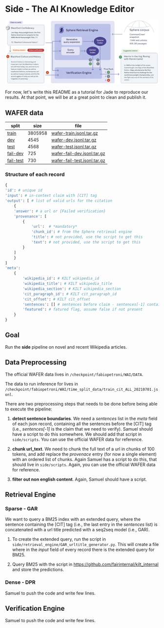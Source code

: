 # Side - The AI Knowledge Editor

![side architecture](./img/architecture.jpg)

For now, let's write this README as a tutorial for Jade to reproduce our results. At that point, we will be at a great point to clean and publish it.


## WAFER data


| split | size | file |
| ------------- | ------------- | ------------- |
| [train](http://dl.fbaipublicfiles.com/side/wafer-train.jsonl.tar.gz) | 3805958 | [wafer-train.jsonl.tar.gz](http://dl.fbaipublicfiles.com/side/wafer-train.jsonl.tar.gz) |
| [dev](http://dl.fbaipublicfiles.com/side/wafer-dev.jsonl.tar.gz) | 4545 | [wafer-dev.jsonl.tar.gz](http://dl.fbaipublicfiles.com/side/wafer-dev.jsonl.tar.gz) |
| [test](http://dl.fbaipublicfiles.com/side/wafer-test.jsonl.tar.gz) | 4568 | [wafer-test.jsonl.tar.gz](http://dl.fbaipublicfiles.com/side/wafer-test.jsonl.tar.gz) |
| [fail-dev](http://dl.fbaipublicfiles.com/side/wafer-fail-dev.jsonl.tar.gz) | 725 | [wafer-fail-dev.jsonl.tar.gz](http://dl.fbaipublicfiles.com/side/wafer-fail-dev.jsonl.tar.gz) |
| [fail-test](http://dl.fbaipublicfiles.com/side/wafer-fail-test.jsonl.tar.gz) | 730 | [wafer-fail-test.jsonl.tar.gz](http://dl.fbaipublicfiles.com/side/wafer-fail-test.jsonl.tar.gz) |


### Structure of each record


```python
{
'id': # unique id
'input': # in-context claim with [CIT] tag
'output': [ # list of valid urls for the citation
    {
    'answer': # a url or {Failed verification}
    'provenance': [
        {
            'url':  # *mandatory* 
            'chunk_id': # from the Sphere retrieval engine
            'title': # not provided, use the script to get this
            'text': # not provided, use the script to get this
        }
    ] 
    }
]
'meta': 
    {
        'wikipedia_id': # KILT wikipedia_id
        'wikipedia_title': # KILT wikipedia_title
        'wikipedia_section': # KILT wikipedia_section
        'cit_paragraph_id': # KILT cit_paragraph_id
        'cit_offset': # KILT cit_offset
        'sentences': [] # sentences before claim - sentences[-1] contains [CIT]
        'featured': # fatured flag, assume false if not present
    }
}
```

## Goal

Run the **side** pipeline on novel and recent Wikipedia articles.

## Data Preprocessing

The official WAFER data lives in `/checkpoint/fabiopetroni/WAI/DATA`.

The data to run inference for lives in `/checkpoint/fabiopetroni/WAI/time_split_data/train_cit_ALL_20210701.jsonl`.

There are two preprocessing steps that needs to be done before being able to execute the pipeline:

1. **detect sentence boundaries**. We need a *sentences* list in the *meta* field of each json record, containing all the sentences before the [CIT] tag (i.e., *sentences[-1]* is the claim that we need to verify). Samuel should have a script to do this somewhere. We should add that script in `side/scripts`. You can use the official WAFER data for reference.

2. **chunk url_text**. We need to chunk the full text of a url in chunks of 100 tokens, and add replace the *provenace* entry (for now a single element) with an ordered list of chunks. Again Samuel has a script to do this, that should live in `side/scripts`. Again, you can use the official WAFER data for reference.

3. **filter out non english content**. Again, Samuel should have a script.

## Retrieval Engine

### Sparse - GAR
We want to query a BM25 index with an extended query, where the sentence containing the [CIT] tag (i.e., the last entry in the *sentences* list) is concatenated with a url title predicted with a seq2seq model (i.e., GAR).

1. To create the extended query, run the script in `side/retrieval_engine/GAR_urltitle_generator.py`. This will create a file where in the *input* field of every record there is the extended query for BM25.

2. Query BM25 with the script in https://github.com/fairinternal/kilt_internal and store the predictions.


### Dense - DPR
Samuel to push the code and write few lines.

## Verification Engine
Samuel to push the code and write few lines.


